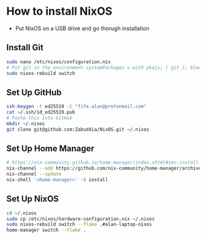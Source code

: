 # How to install NixOS
- Put NixOS on a USB drive and go thorugh installation
## Install Git
```bash
sudo nano /etc/nixos/configuration.nix
# Put git in the environment.systemPackages = with pkajs; [ git ]; block
sudo nixos-rebuild switch
```
## Set Up GitHub
```bash
ssh-keygen -t ed25519 -C "fife.alan@protonmail.com"
cat ~/.ssh/id_ed25519.pub 
# Paste this into GitHub
mkdir ~/.nixos
git clone git@github.com:Zabuddia/NixOS.git ~/.nixos
```
## Set Up Home Manager
```bash
# https://nix-community.github.io/home-manager/index.xhtml#sec-install-standalone
nix-channel --add https://github.com/nix-community/home-manager/archive/release-24.11.tar.gz home-manager
nix-channel --update
nix-shell '<home-manager>' -A install
```
## Set Up NixOS
```bash
cd ~/.nixos
sudo cp /etc/nixos/hardware-configuration.nix ~/.nixos
sudo nixos-rebuild switch --flake .#alan-laptop-nixos
home-manager switch --flake .
```
